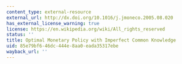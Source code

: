 ```yaml
---
content_type: external-resource
external_url: http://dx.doi.org/10.1016/j.jmoneco.2005.08.020
has_external_license_warning: true
license: https://en.wikipedia.org/wiki/All_rights_reserved
status: ''
title: Optimal Monetary Policy with Imperfect Common Knowledge
uid: 85e79bf6-46dc-444e-8aa0-eada35317ebe
wayback_url: ''
---
```

